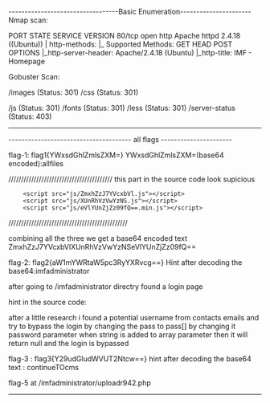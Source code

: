 ----------------------------------Basic Enumeration----------------------
Nmap scan:

PORT   STATE SERVICE VERSION
80/tcp open  http    Apache httpd 2.4.18 ((Ubuntu))
| http-methods: 
|_  Supported Methods: GET HEAD POST OPTIONS
|_http-server-header: Apache/2.4.18 (Ubuntu)
|_http-title: IMF - Homepage



Gobuster Scan:

/images (Status: 301)
/css (Status: 301)

/js (Status: 301)
/fonts (Status: 301)
/less (Status: 301)
/server-status (Status: 403)


-----------------------------------------------------------------------


-------------------------------------- all flags ----------------------

flag-1: flag1{YWxsdGhlZmlsZXM=}
YWxsdGhlZmlsZXM=(base64 encoded):allfiles

/////////////////////////////////////////
this part in the source code look supicious

        <script src="js/ZmxhZzJ7YVcxbVl.js"></script>
        <script src="js/XUnRhVzVwYzNS.js"></script>
        <script src="js/eVlYUnZjZz09fQ==.min.js"></script>
///////////////////////////////////////////////

combining all the three we get a base64 encoded text
ZmxhZzJ7YVcxbVlXUnRhVzVwYzNSeVlYUnZjZz09fQ==

flag-2: flag2{aW1mYWRtaW5pc3RyYXRvcg==}
Hint after decoding the base64:imfadministrator

after going to /imfadministrator directry found a login page 

hint in the source code:
<!-- I couldn't get the SQL working, so I hard-coded the password. It's still mad secure through. - Roger -->
after a  little research i found a potential username from contacts emails
and try to 
bypass the login by changing the pass to pass[] by changing it 
password parameter when string is added to array parameter then it will return
null and the login is bypassed

flag-3 :  flag3{Y29udGludWVUT2Ntcw==}
hint after decoding the base64 text : continueTOcms


flag-5 at <ip>/imfadministrator/uploadr942.php


------------------------------------------------------------------------
